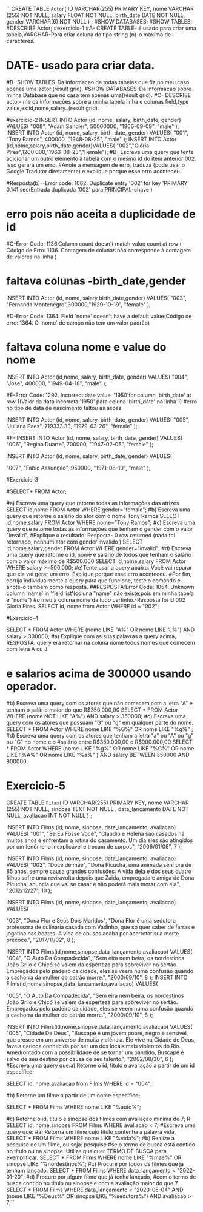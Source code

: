 `` CREATE TABLE `Actor`( 
ID VARCHAR(255) PRIMARY KEY,
nome VARCHAR (255) NOT NULL,
salary FLOAT NOT NULL,
birth_date DATE NOT NULL,
gender VARCHAR(6) NOT NULL
) ;
#SHOW DATABASES;
#SHOW TABLES;
#DESCRIBE Actor;
#exercicio-1
#A- CREATE TABLE- é usado para criar uma tabela,VARCHAR-Para criar coluna do tipo string (n)-o maximo de caracteres.
# DATE- usado para criar data.
#B- SHOW TABLES-Da informacao de todas tabelas que fiz,no meu caso apenas uma actor.(result grid).
#SHOW DATABASES-Da informacao sobre minha Database que no casa tem apenas uma(result grid).
#C- DESCRIBE actor- me da informações sobre a minha tabela linha e colunas field,type value,ex:id,nome,salary..(result grid).

#exercicio-2
INSERT INTO Actor (id, nome, salary, birth_date, gender)
VALUES(
  "008", 
  "Adam Sandler",
  50000000,
  "1966-09-09", 
  "male"
);
INSERT INTO Actor (id, nome, salary, birth_date, gender)
VALUES(
  "001", 
  "Tony Ramos",
  400000,
  "1948-08-25", 
  "male"
);
INSERT INTO Actor (id,nome,salary,birth_date,gender)VALUES(
"002","Glória Pires",1200.000,"1963-08-23","Female");
#B- Escreva uma query que tente adicionar um outro elemento a tabela com o mesmo id do item anterior 002. Isso gerará um erro. 
#Anote a mensagem de erro, traduza (pode usar o Google Tradutor diretamente) e explique porque esse erro aconteceu.

#Resposta(b)--Error code: 1062. Duplicate entry '002' for key 'PRIMARY' 0.141 sec(Entrada duplicada '002' para PRINCIPAL-chave )
# erro pois não aceita a duplicidade de id

#C-Error Code: 1136.Column count doesn't match value count at row ( Código de Erro: 1136. Contagem de colunas não corresponde à contagem de valores na linha )
# faltava colunas -birth_date,gender
INSERT INTO Actor (id, nome, salary,birth_date,gender)
VALUES(
  "003", "Fernanda Montenegro",300000,"1929-10-19", "female"
);

#D-Error Code: 1364. Field 'nome' doesn't have a default value(Código de erro: 1364. O 'nome' de campo não tem um valor padrão)
# faltava coluna nome e value do nome

INSERT INTO Actor (id,nome, salary, birth_date, gender)
VALUES(
  "004",
  "Jose",
  400000,
  "1949-04-18", 
  "male"
);

#E-Error Code: 1292. Incorrect date value: '1950'for column 'birth_date' at row 1(Valor da data incorreta:'1950' para coluna 'birth_date' na linha 1)
#erro no tipo de data de nascimento faltou as aspas 

INSERT INTO Actor (id, nome, salary, birth_date, gender)
VALUES(
  "005", 
  "Juliana Paes",
  719333.33,
  "1979-03-26", 
  "female"
);

#F-
INSERT INTO Actor (id, nome, salary, birth_date, gender)
VALUES(
  "006", 
  "Regina Duarte",
  700000,
  "1947-02-05", 
  "female"
);

INSERT INTO Actor (id, nome, salary, birth_date, gender)
VALUES(

  "007", 
  "Fabio Assunção",
  950000,
  "1971-08-10", 
  "male"
);

#Exercicio-3

#SELECT* FROM Actor;

#a) Escreva uma query que retorne todas as informações das atrizes
SELECT id,nome FROM Actor WHERE gender="female";
#b) Escreva uma query que retorne o salário do ator com o nome Tony Ramos
SELECT id,nome,salary FROM Actor WHERE nome="Tony Ramos";
#c) Escreva uma query que retorne todas as informações que tenham o gender com o valor "invalid". 
#Explique o resultado. Resposta- 0 row returned (nada foi retornado, nenhum  ator com gender invalido  )
SELECT id,nome,salary,gender FROM Actor WHERE gender="invalid";
#d) Escreva uma query que retorne o id, nome e salário de todos que tenham o salário com o valor máximo de R$500.000
SELECT id,nome,salary FROM Actor WHERE salary >=500.000;
#e)Tente usar a query abaixo. Você vai reparar que ela vai gerar um erro. Explique porque esse erro aconteceu. 
#Por fim, corrija individualmente a query para que funcione, teste o comando e anote-o também como resposta.
##RESPOSTA:Error Code: 1054. Unknown column 'name' in 'field list'(coluna "name" não existe,pois em minha tabela é "nome")
#o meu a coluna nome da tudo certinho.-Resposta foi id 002 Gloria Pires.
SELECT id, nome from Actor WHERE id = "002";

#Exercício-4

SELECT * FROM Actor WHERE (nome LIKE "A%" OR nome LIKE "J%") AND salary > 300000;
#a) Explique com as suas palavras a query acima, RESPOSTA: query era retornar na coluna nome todos nomes que comecem com letra A ou J
# e salarios acima de 300000 usando operador.
#b) Escreva uma query com os atores que não comecem com a letra "A" e tenham o salário maior do que R$350.000,00
SELECT * FROM Actor WHERE (nome NOT LIKE "A%")  AND salary > 350000;
#c) Escreva uma query com os atores que possuam "G" ou "g" em qualquer parte do nome. 
SELECT * FROM Actor WHERE  nome LIKE "%G%" OR nome LIKE "%g%" ;
#d) Escreva uma query com os atores que tenham a letra "a" ou "A" ou "g" ou "G" no nome e o 
#salário entre R$350.000,00 e R$900.000,00
SELECT * FROM Actor WHERE (nome LIKE "%g%" OR nome LIKE "%G%" OR nome LIKE "%A%" OR nome LIKE "%a%" ) AND salary BETWEEN 350000  AND  900000;

# Exercicio-5
CREATE TABLE `Films`(
ID VARCHAR(255) PRIMARY KEY,
nome VARCHAR (255) NOT NULL,
sinopse TEXT NOT NULL ,
data_lançamento  DATE NOT NULL,
avaliacao INT NOT NULL
) ;

INSERT INTO Films (id, nome, sinopse, data_lançamento, avaliacao)
VALUES(
  "001", 
  "Se Eu Fosse Você",
  "Cláudio e Helena são casados há muitos anos e enfrentam a rotina do casamento. Um dia eles são atingidos por um fenômeno inexplicável e trocam de corpos",
  "2006/01/06", 
  7
);

INSERT INTO Films (id, nome, sinopse, data_lançamento, avaliacao)
VALUES(
  "002", 
  "Doce de mãe",
  "Dona Picucha, uma animada senhora de 85 anos, sempre causa grandes confusões. A vida dela e dos seus quatro filhos sofre uma reviravolta depois que Zaida, empregada e amiga de Dona Picucha, anuncia que vai se casar e não poderá mais morar com ela",
  "2012/12/27", 
  10
);

INSERT INTO Films (id, nome, sinopse, data_lançamento, avaliacao)
VALUES(

  "003", 
  "Dona Flor e Seus Dois Maridos",
  "Dona Flor é uma sedutora professora de culinária casada com Vadinho, que só quer saber de farras e jogatina nas boates. A vida de abusos acaba por acarretar sua morte precoce.",
  "2017/11/02", 
  8
);

INSERT INTO Films(id,nome,sinopse,data_lançamento,avaliacao)
VALUES(
"004", 
  "O Auto Da Compadecida",
  "Sem eira nem beira, os nordestinos João Grilo e Chicó se valem da esperteza para sobreviver no sertão. Empregados pelo padeiro da cidade, eles se veem numa confusão quando a cachorra da mulher do patrão morre.",
  "2000/09/10", 
  8
);
INSERT INTO Films(id,nome,sinopse,data_lançamento,avaliacao)
VALUES(

"005", 
  "O Auto Da Compadecida",
  "Sem eira nem beira, os nordestinos João Grilo e Chicó se valem da esperteza para sobreviver no sertão. Empregados pelo padeiro da cidade, eles se veem numa confusão quando a cachorra da mulher do patrão morre.",
  "2000/09/10", 
  8
);

INSERT INTO Films(id,nome,sinopse,data_lançamento,avaliacao)
VALUES(
"005", 
  "Cidade De Deus",
  "Buscapé é um jovem pobre, negro e sensível, que cresce em um universo de muita violência. Ele vive na Cidade de Deus, favela carioca conhecida por ser um dos locais mais violentos do Rio. Amedrontado com a possibilidade de se tornar um bandido, Buscapé é salvo de seu destino por causa de seu talento.",
  "2002/08/30", 
  6
);
#Escreva uma query que:a) Retorne o id, título e avaliação a partir de um id específico;

SELECT id, nome,avaliacao from Films WHERE id = "004";

#b) Retorne um filme a partir de um nome específico;

SELECT * FROM Films WHERE  nome LIKE "%auto%";

#c) Retorne o id, título e sinopse dos filmes com avaliação mínima de 7; R:
SELECT id, nome,sinopse FROM Films WHERE avaliacao < 7;
#Escreva uma query que:
#a) Retorna um filme cujo título contenha a palavra vida,
SELECT * FROM Films WHERE  nome LIKE "%vida%";
#b) Realize a pesquisa de um filme, ou seja: pesquise 
#se o termo de busca está contido no título ou na sinopse. Utilize qualquer TERMO DE BUSCA para exemplificar.
SELECT * FROM Films WHERE nome LIKE "%mae%" OR sinopse LIKE "%nordestinos%";
#c) Procure por todos os filmes que já tenham lançado.
SELECT * FROM Films WHERE data_lançamento < "2022-01-20";
#d) Procure por algum filme que já tenha lançado, 
#com o termo de busca contido no título ou sinopse e com a avaliação maior do que 7. 
SELECT * FROM Films WHERE data_lançamento < "2020-05-04" AND (nome LIKE "%Deus%" OR sinopse LIKE "%sedutora%") AND avaliacao > 7;``